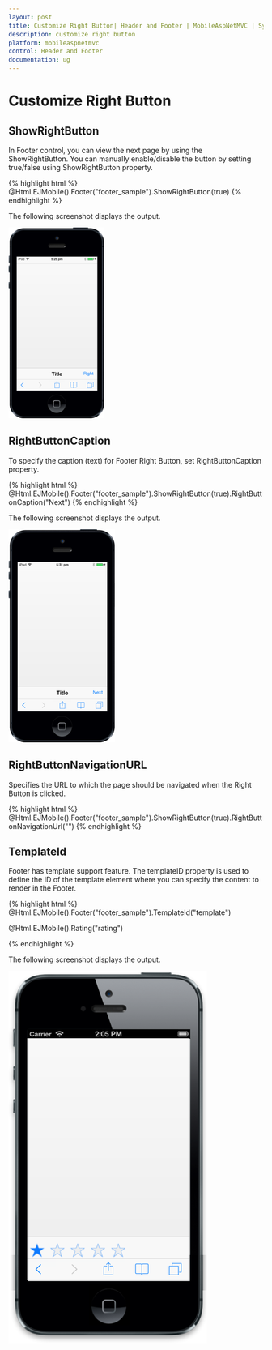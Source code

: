 ```yaml
---
layout: post
title: Customize Right Button| Header and Footer | MobileAspNetMVC | Syncfusion
description: customize right button
platform: mobileaspnetmvc
control: Header and Footer
documentation: ug
---
```


# Customize Right Button

## ShowRightButton

In Footer control, you can view the next page by using the ShowRightButton. You can manually enable/disable the button by setting true/false using ShowRightButton property.

{% highlight html %}
@Html.EJMobile().Footer("footer_sample").ShowRightButton(true)
{% endhighlight %}

The following screenshot displays the output.

![](Customize-Right-Button_images/Customize-Right-Button_img1.png)



## RightButtonCaption 

To specify the caption (text) for Footer Right Button, set RightButtonCaption property. 

{% highlight html %}
@Html.EJMobile().Footer("footer_sample").ShowRightButton(true).RightButtonCaption("Next") 
{% endhighlight  %}    

The following screenshot displays the output.

![](Customize-Right-Button_images/Customize-Right-Button_img2.png)



## RightButtonNavigationURL

Specifies the URL to which the page should be navigated when the Right Button is clicked.

{% highlight html %}
@Html.EJMobile().Footer("footer_sample").ShowRightButton(true).RightButtonNavigationUrl("")
{% endhighlight  %}

## TemplateId

Footer has template support feature. The templateID property is used to define the ID of the template element where you can specify the content to render in the Footer. 

{% highlight html %}
@Html.EJMobile().Footer("footer_sample").TemplateId("template")



<div id="template" class="temp">

@Html.EJMobile().Rating("rating") 

</div> 
{% endhighlight  %}

The following screenshot displays the output.

![F:/ios7_phone.png](Customize-Right-Button_images/Customize-Right-Button_img3.png)




